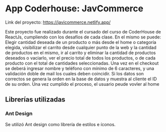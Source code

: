 # App Coderhouse: JavCommerce

Link del proyecto: https://javicommerce.netlify.app/

Este proyecto fue realizado durante el cursado del curso de CoderHouse de ReactJs, cumpliendo con los desafíos de cada clase.
En el mismo se puede:
Elegir cantidad deseada de un producto o más desde el home o categoría elegida, visibilizar el carrito desde cualquier punto de la web y la cantidad de productos en el mismo, ir al carrito y eliminar la cantidad de productos deseados o vaciarlo, ver el precio total de todos los productos, o de cada producto con el total de cantidades seleccionadas.
Una vez en el checkout se deberá ingresar nombre y teléfono con mínimo de 6 caracteres, y una validación doble de mail los cuales deben coincidir.
Si los datos son correctos se genera la orden en la base de datos y muestra al cliente el ID de su orden.
Una vez cumplido el proceso, el usuario peude vovler al home

## Librerías utilizadas
### Ant Design
Se utilizó Ant design  como librería de estilos e íconos. 


